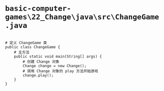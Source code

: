 # `basic-computer-games\22_Change\java\src\ChangeGame.java`

```

# 定义 ChangeGame 类
public class ChangeGame {
    # 主方法
    public static void main(String[] args) {
        # 创建 Change 对象
        Change change = new Change();
        # 调用 Change 对象的 play 方法开始游戏
        change.play();
    }
}

```